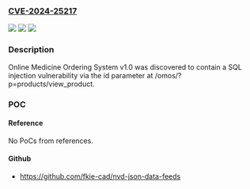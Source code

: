 ### [CVE-2024-25217](https://cve.mitre.org/cgi-bin/cvename.cgi?name=CVE-2024-25217)
![](https://img.shields.io/static/v1?label=Product&message=n%2Fa&color=blue)
![](https://img.shields.io/static/v1?label=Version&message=n%2Fa&color=blue)
![](https://img.shields.io/static/v1?label=Vulnerability&message=n%2Fa&color=brighgreen)

### Description

Online Medicine Ordering System v1.0 was discovered to contain a SQL injection vulnerability via the id parameter at /omos/?p=products/view_product.

### POC

#### Reference
No PoCs from references.

#### Github
- https://github.com/fkie-cad/nvd-json-data-feeds

